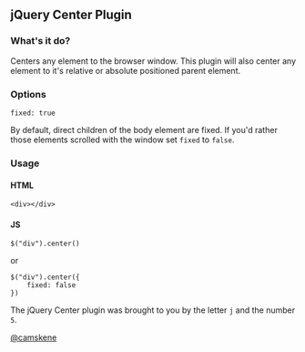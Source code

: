 ## jQuery Center Plugin

### What's it do?

Centers any element to the browser window.
This plugin will also center any element to it's relative or absolute positioned parent element.


### Options

    fixed: true

By default, direct children of the body element are fixed. If you'd rather those elements scrolled with the window set `fixed` to `false`.


### Usage

#### HTML

    <div></div>

#### JS

    $("div").center()

or

    $("div").center({
        fixed: false
    })

The jQuery Center plugin was brought to you by the letter `j` and the number `5`.

[@camskene](twitter.com/camskene)
